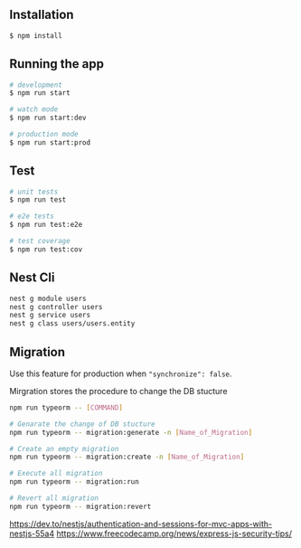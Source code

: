 
## Installation

```bash
$ npm install
```

## Running the app

```bash
# development
$ npm run start

# watch mode
$ npm run start:dev

# production mode
$ npm run start:prod
```

## Test

```bash
# unit tests
$ npm run test

# e2e tests
$ npm run test:e2e

# test coverage
$ npm run test:cov
```

## Nest Cli

```bash
nest g module users
nest g controller users
nest g service users
nest g class users/users.entity
```

## Migration

Use this feature for production
when `"synchronize": false`. 

Mirgration stores the procedure to change the DB stucture

```bash
npm run typeorm -- [COMMAND]

# Genarate the change of DB stucture
npm run typeorm -- migration:generate -n [Name_of_Migration]

# Create an empty migration
npm run typeorm -- migration:create -n [Name_of_Migration]

# Execute all migration 
npm run typeorm -- migration:run

# Revert all migration 
npm run typeorm -- migration:revert
```



https://dev.to/nestjs/authentication-and-sessions-for-mvc-apps-with-nestjs-55a4
https://www.freecodecamp.org/news/express-js-security-tips/
